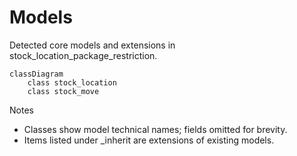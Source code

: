 # Models

Detected core models and extensions in stock_location_package_restriction.

```mermaid
classDiagram
    class stock_location
    class stock_move
```

Notes
- Classes show model technical names; fields omitted for brevity.
- Items listed under _inherit are extensions of existing models.
